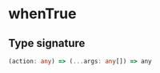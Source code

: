 # whenTrue

## Type signature

<!-- prettier-ignore-start -->
```typescript
(action: any) => (...args: any[]) => any
```
<!-- prettier-ignore-end -->

